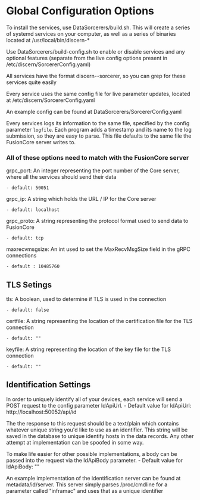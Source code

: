 # Global Configuration Options

To install the services, use DataSorcerers/build.sh. This will create
    a series of systemd services on your computer, as well as a series
    of binaries located at /usr/local/bin/discern-*

Use DataSorcerers/build-config.sh to enable or disable services and 
    any optional features (separate from the live config options present
    in /etc/discern/SorcererConfig.yaml)

All services have the format discern-<sorcerername>-sorcerer, so you
    can grep for these services quite easily

Every service uses the same config file for live parameter updates, 
    located at /etc/discern/SorcererConfig.yaml

An example config can be found at DataSorcerers/SorcererConfig.yaml

Every services logs its information to the same file, specified by the
    config parameter `logfile`. Each program adds a timestamp and its
    name to the log submission, so they are easy to parse. This file 
    defaults to the same file the FusionCore server writes to.


### All of these options need to match with the FusionCore server

grpc_port: An integer representing the port number of the Core server, 
    where all the services should send their data

    - default: 50051

grpc_ip: A string which holds the URL / IP for the Core server

    - default: localhost

grpc_proto: A string representing the protocol format used to send data to FusionCore

    - default: tcp

maxrecvmsgsize: An int used to set the MaxRecvMsgSize field in the gRPC connections

    - default : 10485760


## TLS Setings

tls: A boolean, used to determine if TLS is used in the connection
    
    - default: false

certfile: A string representing the location of the certification file 
    for the TLS connection

    - default: ""

keyfile: A string representing the location of the key file for the 
    TLS connection

    - default: ""


## Identification Settings

In order to uniquely identify all of your devices, each service will
    send a POST request to the config parameter IdApiUrl.
    - Default value for IdApiUrl: http://localhost:50052/api/id

The the response to this request should be a text/plain which contains
    whatever unique string you'd like to use as an identifier. This 
    string will be saved in the database to unique identify hosts in
    the data records. Any other attempt at implementation can be spoofed
    in some way.

To make life easier for other possible implementations, a body can be 
    passed into the request via the IdApiBody parameter.
    - Default value for IdApiBody: ""

An example implementation of the identification server can be found at 
    metadata/id/server. This server simply parses /proc/cmdline for 
    a parameter called "inframac" and uses that as a unique identifier


